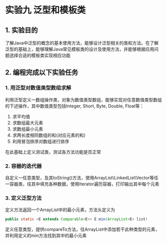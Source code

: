 # 实验九 泛型和模板类

## 1. 实验目的

了解Java中泛型的概念的基本使用方法，能够设计泛型相关的类和方法。在了解泛型的基础上，能够理解Java常见模板类的设计及使用方法，并能够根据应用问题选择合适的模板类实现相应功能

## 2. 编程完成以下实验任务

### 1. 用泛型对数值类型数组求解
利用泛型定义一数组操作类，对象为数值类型数组，能够实现对任意数值类型数组的下述操作，其中数值类型包括Integer, Short, Byte, Double, Float等：
  1. 求平均值
  2. 求数组最大元素
  3. 求数组最小元素
  4. 求两长度相同数组的和(对应元素的和)
  5. 利用冒泡排序对数组进行排序

在此基础上定义测试类，测试各方法功能是否正常

### 2. 容器的迭代器
自定义一任意类型，及其toString()方法，使用ArrayList\LinkedList\Vector等任一容器类，往其中填充各种数据，使用Iterator遍历容器，打印输出其中每个元素

### 3. 定义泛型方法
定义方法返回一个ArrayList中的最小元素，方法头定义为

```Java
public static <E extends Comparable<E>> E min(ArrayList<E> list)
```

定义任意类型，提供compareTo方法，往ArrayList中添加若干此种类型的元素，并利用定义的min方法找到其中的最小元素